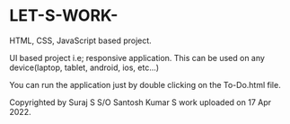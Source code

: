 # LET-S-WORK-
HTML, CSS, JavaScript based project.


UI based project i.e; responsive application. 
This can be used on any device(laptop, tablet, android, ios, etc...)

You can run the application just by double clicking on the To-Do.html file.

Copyrighted by Suraj S S/O Santosh Kumar S work uploaded on 17 Apr 2022.
